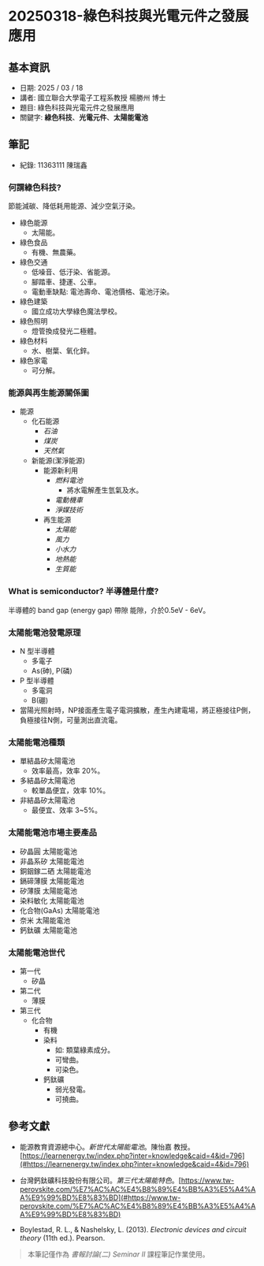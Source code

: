 # 20250318-綠色科技與光電元件之發展應用

## 基本資訊
* 日期: 2025 / 03 / 18
* 講者: 國立聯合大學電子工程系教授 楊勝州 博士
* 題目: 綠色科技與光電元件之發展應用
* 關鍵字: **綠色科技**、**光電元件**、**太陽能電池**

## 筆記
* 紀錄: 11363111 陳瑞鑫
### 何謂綠色科技?
節能減碳、降低耗用能源、減少空氣汙染。
* 綠色能源  
    * 太陽能。
* 綠色食品  
    * 有機、無農藥。
* 綠色交通  
    * 低噪音、低汙染、省能源。
    * 腳踏車、捷運、公車。
    * 電動車缺點: 電池壽命、電池價格、電池汙染。
* 綠色建築  
    * 國立成功大學綠色魔法學校。
* 綠色照明  
    * 燈管換成發光二極體。
* 綠色材料  
    * 水、樹葉、氧化鋅。
* 綠色家電  
    * 可分解。

### 能源與再生能源關係圖
* 能源
    * 化石能源
        * *石油*
        * *煤炭*
        * *天然氣*
    * 新能源(潔淨能源)
        * 能源新利用
            * *燃料電池*
                * 將水電解產生氫氣及水。
            * *電動機車*
            * *淨媒技術*
        * 再生能源
            * *太陽能*
            * *風力*
            * *小水力*
            * *地熱能*
            * *生質能*

### What is semiconductor? 半導體是什麼?
半導體的 band gap (energy gap) 帶隙 能隙，介於0.5eV - 6eV。

### 太陽能電池發電原理
* N 型半導體
    * 多電子
    * As(砷), P(磷)
* P 型半導體
    * 多電洞
    * B(硼)
* 當陽光照射時，NP接面產生電子電洞擴散，產生內建電場，將正極接往P側，負極接往N側，可量測出直流電。

### 太陽能電池種類
* 單結晶矽太陽電池
    * 效率最高，效率 20%。
* 多結晶矽太陽電池
    * 較單晶便宜，效率 10%。
* 非結晶矽太陽電池
    * 最便宜、效率 3~5%。

### 太陽能電池市場主要產品
* 矽晶圓 太陽能電池
* 非晶系矽 太陽能電池
* 銅銦鎵二硒 太陽能電池
* 鎘碲薄膜 太陽能電池
* 矽薄膜 太陽能電池
* 染料敏化 太陽能電池
* 化合物(GaAs) 太陽能電池
* 奈米 太陽能電池
* 鈣鈦礦 太陽能電池

### 太陽能電池世代
* 第一代
    * 矽晶
* 第二代
    * 薄膜
* 第三代
    * 化合物
        * 有機
        * 染料
            * 如: 類葉綠素成分。
            * 可彎曲。
            * 可染色。
        * 鈣鈦礦
            * 弱光發電。
            * 可撓曲。

## 參考文獻
* 能源教育資源總中心。*新世代太陽能電池*。陳怡嘉 教授。[https://learnenergy.tw/index.php?inter=knowledge&caid=4&id=796](#https://learnenergy.tw/index.php?inter=knowledge&caid=4&id=796)

* 台灣鈣鈦礦科技股份有限公司。*第三代太陽能特色*。[https://www.tw-perovskite.com/%E7%AC%AC%E4%B8%89%E4%BB%A3%E5%A4%AA%E9%99%BD%E8%83%BD](#https://www.tw-perovskite.com/%E7%AC%AC%E4%B8%89%E4%BB%A3%E5%A4%AA%E9%99%BD%E8%83%BD)

* Boylestad, R. L., & Nashelsky, L. (2013). *Electronic devices and circuit theory* (11th ed.). Pearson.

> 本筆記僅作為 *書報討論(二) Seminar II* 課程筆記作業使用。